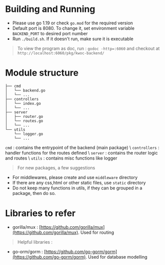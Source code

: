 # Building and Running

- Please use go 1.19 or check `go.mod` for the required version
- Default port is 8080. To change it, set environment variable `BACKEND_PORT` to desired port number
- Run `./build.sh`. If it doesn't run, make sure it is executable


> To view the program as doc, run : `godoc -http=:6060` and checkout at `http://localhost:6060/pkg/kwoc-backend/`

# Module structure

```
├── cmd
│   └── backend.go
│   └── ...
├── controllers
│   └── index.go
│   └── ...
├── server
│   ├── router.go
│   └── routes.go
│   └── ...
└── utils
    └── logger.go
    └── ...
```

`cmd` : contains the entrypoint of the backend (main package) \\
`controllers` : handler functions for the routes defined \\
`server` : contains the router logic and routes \\
`utils` : contains misc functions like logger

> For new packages, a few suggestions

- For middlewares, please create and use `middleware` directory
- If there are any css,html or other static files, use `static` directory
- Do not keep many functions in utils, if they can be grouped in a package, then do so.


# Libraries to refer

- gorilla/mux : [https://github.com/gorilla/mux](https://github.com/gorilla/mux). Used for routing

> Helpful libraries :

- go-orm/gorm : [https://github.com/go-gorm/gorm](https://github.com/go-gorm/gorm). Used for database modelling

